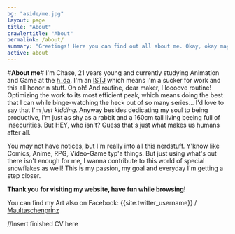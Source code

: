 ```yaml
---
bg: "aside/me.jpg"
layout: page
title: "About"
crawlertitle: "About"
permalink: /about/
summary: "Greetings! Here you can find out all about me. Okay, okay maybe not *all*."
active: about
---
```


#**About me**#
I'm Chase, 21 years young and currently studying Animation and Game at the [h_da](https://www.h-da.de/studium/studienangebot/studiengaenge/architektur-medien-und-design/animation-game-ba/). I'm an [ISTJ](https://www.16personalities.com/istj-personality) which means I'm a sucker for work and this all honor n stuff. Oh oh! And routine, dear maker, I loooove routine! Optimizing the work to its most efficient peak, which means doing the best that I can while binge-watching the heck out of so many series... I'd love to say that I'm *just kidding*. Anyway besides dedicating my soul to being productive, I'm just as shy as a rabbit and a 160cm tall living beeing full of insecurities. But HEY, who isn't? Guess that's just what makes us humans after all.  

You *may* not have notices, but I'm really into all this nerdstuff. Y'know like Comics, Anime, RPG, Video-Game typ'a things. But just using what's out there isn't enough for me, I wanna contribute to this world of special snowflakes as well! This is my passion, my goal and everyday I'm getting a step closer. 

**Thank you for visiting my website, have fun while browsing!** 

You can find my Art also on Facebook:
{{site.twitter_username}} /
[Maultaschenprinz](https://www.facebook.com/Maultaschenprinz/)

//Insert finished CV here
